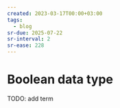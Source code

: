 ```yaml
---
created: 2023-03-17T00:00+03:00
tags:
  - blog
sr-due: 2025-07-22
sr-interval: 2
sr-ease: 228
---
```


# Boolean data type

TODO: add term
